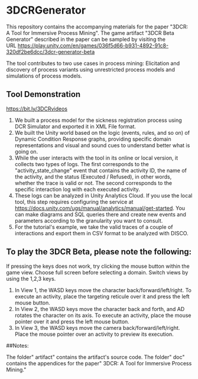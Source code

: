 # 3DCRGenerator

This repository contains the accompanying materials for the paper "3DCR: A Tool for Immersive Process Mining".
The game artifact "3DCR Beta Generator" described in the paper can be sampled by visiting the URL https://play.unity.com/en/games/036f5d66-b931-4892-91c8-320df2be6dcc/3dcr-generator-beta

 The tool contributes to two use cases in process mining: Elicitation and discovery of process variants using unrestricted process models and simulations of process models.

## Tool Demonstration  

https://bit.ly/3DCRvideos

1. We built a process model for the sickness registration process using DCR Simulator and exported it in XML File format.
2. We built the Unity world based on the logic (events, rules, and so on) of Dynamic Condition Response graphs, providing specific domain representations and visual and sound cues to understand better what is going on.
3. While the user interacts with the tool in its online or local version, it collects two types of logs. The first corresponds to the "activity_state_change" event that contains the activity ID, the name of the activity, and the status (Executed / Refused), in other words, whether the trace is valid or not. The second corresponds to the specific interaction log with each executed activity.
4. These logs can be analyzed in Unity Analytics Cloud. If you use the local tool, this step requires configuring the service at https://docs.unity.com/ugs/manual/analytics/manual/get-started. You can make diagrams and SQL queries there and create new events and parameters according to the granularity you want to consult.
5. For the tutorial's example, we take the valid traces of a couple of interactions and export them in CSV format to be analyzed with DISCO.


## To play the 3DCR Beta, please note the following:

If pressing the keys does not work, try clicking the mouse button within the game view.
Choose full screen before selecting a domain.
Switch views by using the 1,2,3 keys.
1. In View 1, the WASD keys move the character back/forward/left/right. To execute an activity, place the targeting reticule over it and press the left mouse button.
2. In View 2, the WASD keys move the character back and forth, and AD rotates the character on its axis. To execute an activity, place the mouse pointer over it and press the left mouse button.
3. In View 3, the WASD keys move the camera back/forward/left/right. Place the mouse pointer over an activity to preview its execution.

##Notes:

The folder" artifact" contains the artifact's source code.
The folder" doc" contains the appendices for the paper" 3DCR: A Tool for Immersive Process Mining."
